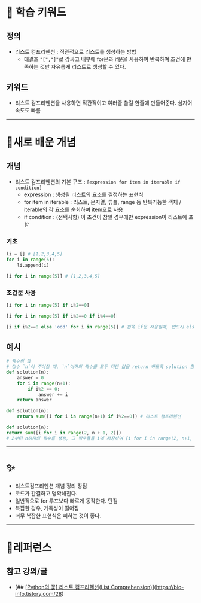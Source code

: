 # 🚀 학습 키워드

## 정의
- 리스트 컴프리헨션 : 직관적으로 리스트를 생성하는 방법
	- 대괄호 `"[","]"`로 감싸고 내부에 for문과 if문을 사용하여 반복하며 조건에 만족하는 것만 자유롭게 리스트로 생성할 수 있다.

## 키워드 
- 리스트 컴프리헨션을 사용하면 직관적이고 여러줄 쓸걸 한줄에 만들어준다. 심지어 속도도 빠름

---

# 📝새로 배운 개념

## 개념 
- 리스트 컴프리헨션의 기본 구조 : `[expression for item in iterable if condition]` 
	- expression : 생성될 리스트의 요소를  결정하는 표현식
	- for item in iterable : 리스트, 문자열, 튜플, range 등 반복가능한 객체 / iterable의 각 요소를 순회하며 item으로 사용
	- if condition : (선택사항) 이 조건이 참일 경우에만 expression이 리스트에 포함
### 기초
```python
li = [] # [1,2,3,4,5]
for i in range(5):
	li.append(i)
```

```python
[i for i in range(5)] # [1,2,3,4,5]
```
### 조건문 사용
```python
[i for i in range(5) if i%2==0]
```

```python
[i for i in range(5) if i%2==0 if i%4==0]
```

```python
[i if i%2==0 else 'odd' for i in range(5)] # 왼쪽 if문 사용할때, 반드시 else와 같이 사용
```

## 예시

```python
# 짝수의 합
# 정수 `n`이 주어질 때, `n`이하의 짝수를 모두 더한 값을 return 하도록 solution 함수를 작성
def solution(n):
    answer = 0
    for i in range(n+1):
        if i%2 == 0:
            answer += i
    return answer
```

```python
def solution(n):
	return sum([i for i in range(n+1) if i%2==0]) # 리스트 컴프리헨션
```

```python
def solution(n):
return sum([i for i in range(2, n + 1, 2)]) 
# 2부터 n까지의 짝수를 생성, 그 짝수들을 i에 저장하여 [i for i in range(2, n+1, 2)]로 리스트를 생성
```

---

# ✨
- 리스트컴프리헨션 개념 정리
장점
- 코드가 간결하고 명확해진다.
- 일반적으로 for 루프보다 빠르게 동작한다.
단점
- 복잡한 경우, 가독성이 떨어짐
- 너무 복잡한 표현식은 피하는 것이 좋다.

---
# 🔗레퍼런스

## 참고 강의/글

- [## [[Python의 꽃] 리스트 컴프리헨션(List Comprehension)](https://bio-info.tistory.com/28)](https://bio-info.tistory.com/28)
